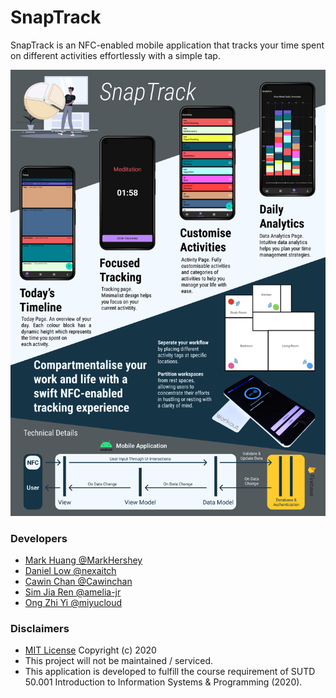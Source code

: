 # SnapTrack

SnapTrack is an NFC-enabled mobile application that tracks your time spent on different activities effortlessly with a simple tap.

![](Docs/imgs/poster.png)

### Developers 

- [Mark Huang @MarkHershey](https://github.com/MarkHershey)
- [Daniel Low @nexaitch](https://github.com/nexaitch)
- [Cawin Chan @Cawinchan](https://github.com/Cawinchan)
- [Sim Jia Ren @amelia-jr](https://github.com/amelia-jr)
- [Ong Zhi Yi @miyucloud](https://github.com/miyucloud)

### Disclaimers 

- [MIT License](LICENSE) Copyright (c) 2020
- This project will not be maintained / serviced. 
- This application is developed to fulfill the course requirement of SUTD 50.001 Introduction to Information Systems & Programming (2020). 
